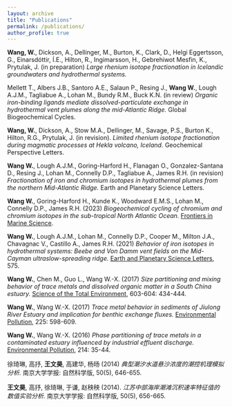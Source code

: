 ```yaml
---
layout: archive
title: "Publications"
permalink: /publications/
author_profile: true
---
```


<b>Wang, W.</b>, Dickson, A., Dellinger, M., Burton, K., Clark, D., Helgi Eggertsson, G., Einarsdóttir, Í.E., Hilton, R., Ingimarsson, H., Gebrehiwot Mesfin, K., Prytulak, J. (in preparation) <i>Large rhenium isotope fractionation in Icelandic groundwaters and hydrothermal systems.</i> 

Mellett T., Albers J.B., Santoro A.E., Salaun P., Resing J., <b>Wang W.</b>, Lough A.J.M., Tagliabue A., Lohan M., Bundy R.M., Buck K.N. (in review) <i>Organic iron-binding ligands mediate dissolved-particulate  exchange  in hydrothermal vent plumes along the mid-Atlantic Ridge.</i> Global Biogeochemical Cycles.

<b>Wang, W.</b>, Dickson, A., Stow M.A., Dellinger, M., Savage, P.S., Burton K., Hilton, R.G., Prytulak, J. (in revision). <i>Limited rhenium isotope fractionation  during magmatic processes at Hekla volcano, Iceland.</i> Geochemical Perspective Letters.

<b>Wang W.</b>, Lough A.J.M., Goring-Harford H., Flanagan O., Gonzalez-Santana D., Resing J., Lohan M., Connelly D.P., Tagliabue A., James R.H. (in revision) <i>Fractionation of iron and chromium isotopes in hydrothermal plumes from the northern Mid-Atlantic Ridge.</i> Earth and Planetary Science Letters.

<b>Wang W.</b>, Goring-Harford H., Kunde K., Woodward E.M.S., Lohan M., Connelly D.P., James R.H. (2023) <i>Biogeochemical cycling of chromium and chromium isotopes in the sub-tropical North Atlantic Ocean.</i> [Frontiers in Marine Science](https://doi.org/10.3389/fmars.2023.1165304).

<b>Wang W.</b>, Lough A.J.M., Lohan M., Connelly D.P., Cooper M., Milton J.A., Chavagnac V., Castillo A., James R.H. (2021) <i>Behavior of iron isotopes in hydrothermal systems: Beebe and Von Damm vent fields on the Mid-Cayman ultraslow-spreading ridge.</i> [Earth and Planetary Science Letters](https://doi.org/10.1016/j.epsl.2021.117200), 575.

<b>Wang W.</b>, Chen M., Guo L., Wang W.-X. (2017) <i>Size partitioning and mixing behavior of trace metals and dissolved organic matter in a South China estuary.</i> [Science of the Total Environment](https://doi.org/10.1016/j.scitotenv.2017.06.121), 603-604: 434-444.

<b>Wang W.</b>, Wang W.-X. (2017) <i>Trace metal behavior in sediments of Jiulong River Estuary and implication for benthic exchange fluxes.</i> [Environmental Pollution](https://doi.org/10.1016/j.envpol.2017.03.028), 225: 598-609.

<b>Wang W.</b>, Wang W.-X. (2016) <i>Phase partitioning of trace metals in a contaminated estuary influenced by industrial effluent discharge.</i> [Environmental Pollution](https://doi.org/10.1016/j.envpol.2016.03.059), 214: 35-44.

徐琦琳, 高抒, <b>王文昊</b>, 高建华, 杨旸 (2014) <i>典型潮汐水道悬沙浓度的潮控机理模拟分析.</i> 南京大学学报: 自然科学版, 50(5), 646-655.

<b>王文昊</b>, 高抒, 徐琦琳, 于谦, 赵秧秧 (2014). <i>江苏中部海岸潮滩沉积速率特征值的数值实验分析.</i> 南京大学学报: 自然科学版, 50(5), 656-665.

